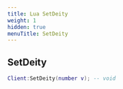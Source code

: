 ```yaml
---
title: Lua SetDeity
weight: 1
hidden: true
menuTitle: SetDeity
---
```

## SetDeity
```lua
Client:SetDeity(number v); -- void
```